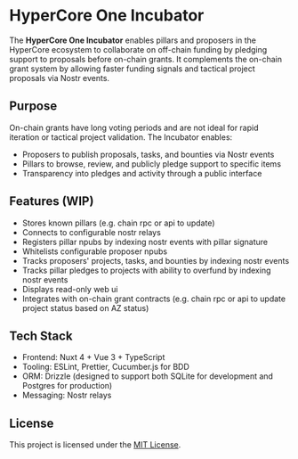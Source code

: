 # HyperCore One Incubator

The **HyperCore One Incubator** enables pillars and proposers in the HyperCore ecosystem to collaborate on off-chain funding by pledging support to proposals before on-chain grants.
It complements the on-chain grant system by allowing faster funding signals and tactical project proposals via Nostr events.

## Purpose

On-chain grants have long voting periods and are not ideal for rapid iteration or tactical project validation.
The Incubator enables:
- Proposers to publish proposals, tasks, and bounties via Nostr events
- Pillars to browse, review, and publicly pledge support to specific items
- Transparency into pledges and activity through a public interface

## Features (WIP)

- Stores known pillars (e.g. chain rpc or api to update)
- Connects to configurable nostr relays
- Registers pillar npubs by indexing nostr events with pillar signature
- Whitelists configurable proposer npubs
- Tracks proposers' projects, tasks, and bounties by indexing nostr events
- Tracks pillar pledges to projects with ability to overfund by indexing nostr events
- Displays read-only web ui
- Integrates with on-chain grant contracts (e.g. chain rpc or api to update project status based on AZ status)

## Tech Stack

- Frontend: Nuxt 4 + Vue 3 + TypeScript
- Tooling: ESLint, Prettier, Cucumber.js for BDD
- ORM: Drizzle (designed to support both SQLite for development and Postgres for production)
- Messaging: Nostr relays

## License

This project is licensed under the [MIT License](LICENSE).


